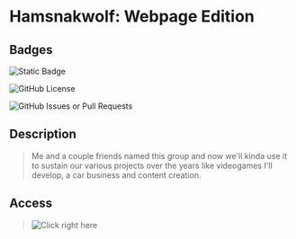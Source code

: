 
# Hamsnakwolf: Webpage Edition

## Badges

![Static Badge](https://img.shields.io/badge/STATUS-Under_Development-blue?style=for-the-badge&logo=html5&logoColor=ffffff)

![GitHub License](https://img.shields.io/github/license/alexeiman/hamsnakwolf.github.io)

![GitHub Issues or Pull Requests](https://img.shields.io/github/issues/alexeiman/hamsnakwolf.github.io)

## Description

> Me and a couple friends named this group and now we'll kinda use it to sustain our various projects over the years like videogames
> I'll develop, a car business and content creation.

## Access

> ![Click right here](https://alexeiman.github.io/hamsnakwolf.github.io/)
